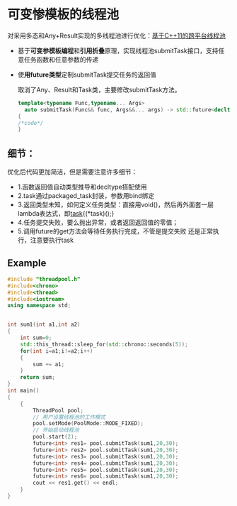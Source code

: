 # 可变惨模板的线程池
对采用多态和Any+Result实现的多线程池进行优化：[基于C++11的跨平台线程池](https://github.com/ttkingzz/ThreadPool.git)
- 基于**可变参模板编程**和**引用折叠**原理，实现线程池submitTask接口，支持任意任务函数和任意参数的传递
- 使**用future类型**定制submitTask提交任务的返回值

  取消了Any、Result和Task类，主要修改submitTask方法。
  ```c++
  template<typename Func,typename... Args>
	auto submitTask(Func&& func, Args&&... args) -> std::future<decltype(func(args...))>
  {
  /*code*/
  }
  ```

## 细节：
优化后代码更加简洁，但是需要注意许多细节：
- 1.函数返回值自动类型推导和decltype搭配使用
- 2.task通过packaged_task封装，参数用bind绑定
- 3.返回类型未知，如何定义任务类型：直接用void()，然后再外面套一层lambda表达式，即[task](){(*task)();}
- 4.任务提交失败，要么抛出异常，或者返回返回值的零值；
- 5.调用future的get方法会等待任务执行完成，不管是提交失败 还是正常执行，注意要执行task

## Example
```c++
#include "threadpool.h"
#include<chrono>
#include<thread>
#include<iostream>
using namespace std;


int sum1(int a1,int a2)
{
	int sum=0;
	std::this_thread::sleep_for(std::chrono::seconds(5));
	for(int i=a1;i!=a2;i++)
	{
		sum += a1;
	}
	return sum;
}
int main()
{
	{
		ThreadPool pool;
		// 用户设置线程池的工作模式
		pool.setMode(PoolMode::MODE_FIXED);
		// 开始启动线程池
		pool.start(2);
		future<int> res1= pool.submitTask(sum1,20,30);
		future<int> res2= pool.submitTask(sum1,20,30);
		future<int> res3= pool.submitTask(sum1,20,30);
		future<int> res4= pool.submitTask(sum1,20,30);
		future<int> res5= pool.submitTask(sum1,20,30);
		future<int> res6= pool.submitTask(sum1,20,30);
		cout << res1.get() << endl;
	}
}
```
